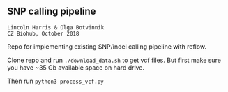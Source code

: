 
## SNP calling pipeline

`Lincoln Harris & Olga Botvinnik`           
`CZ Biohub, October 2018`                 

Repo for implementing existing SNP/indel calling pipeline with reflow. 

Clone repo and run `./download_data.sh` to get vcf files. But first make sure you have ~35 Gb available space on hard drive. 

Then run `python3 process_vcf.py`